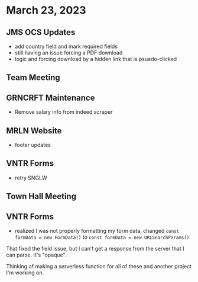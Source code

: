 # March 23, 2023

## JMS OCS Updates
- add country field and mark required fields
- still having an issue forcing a PDF download
- logic and forcing download by a hidden link that is psuedo-clicked

## Team Meeting

## GRNCRFT Maintenance
- Remove salary info from indeed scraper

## MRLN Website
- footer updates

## VNTR Forms
- retry SNGLW

## Town Hall Meeting

## VNTR Forms
- realized I was not properly formatting my form data, changed
`const formData = new FormData()`
to
`const formData = new URLSearchParams()`

That fixed the field issue, but I can't get a response from the server that I can parse. It's "opaque".

Thinking of making a serverless function for all of these and another project I'm working on. 